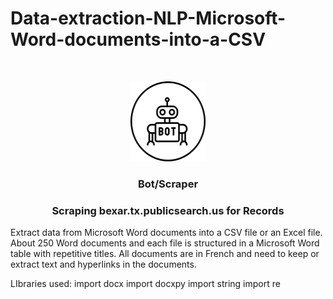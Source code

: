 # Data-extraction-NLP-Microsoft-Word-documents-into-a-CSV


<!-- PROJECT LOGO -->
<br />
<p align="center">
  <a href="https://github.com/Zeeshanahmad4/Scraper--Bot-bexar.tx.publicsearch.us">
    <img src="https://github.com/Zeeshanahmad4/My-Path-to-Python/blob/master/multimedia/bot-136-504893.png" alt="Logo" width="120" height="128">
  </a>
  <h3 align="center">Bot/Scraper</h3>
  <h3 align="center">Scraping bexar.tx.publicsearch.us for Records</a> </h3>
</p>

Extract data from Microsoft Word documents into a CSV file or an Excel file. About 250 Word documents and each file is structured in a Microsoft Word table with repetitive titles. All documents are in French and need to keep or extract text and hyperlinks in the documents.

LIbraries used:
import docx
import docxpy
import string
import re
